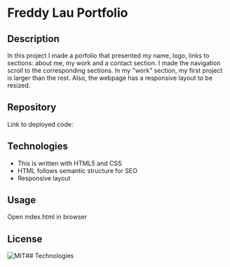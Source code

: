 # Freddy Lau Portfolio

## Description
In this project I made a porfolio that presented my name, logo, links to sections: about me, my work and a contact section. I made the navigation scroll to the corresponding sections. In my "work" section, my first project is  larger than the rest. Also, the webpage has a responsive layout to be resized. 

## Repository
Link to deployed code:

## Technologies

 - This is written with HTML5 and CSS 
 - HTML follows semantic structure for SEO
 - Responsive layout

## Usage
Open index.html in browser

## License
![MIT](https://img.shields.io/badge/license-MIT-brightgreen.svg)## Technologies
